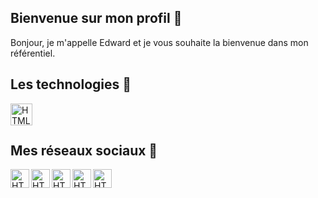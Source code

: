 ## Bienvenue sur mon profil 👋 

Bonjour, je m'appelle Edward et je vous souhaite la bienvenue dans mon référentiel.

## Les technologies 🚀

[<img align="left" alt="HTML5" width="35px" src="" />](https://github.com/eduuhack/)
<br/><br/>

## Mes réseaux sociaux 🫡

[<img align="left" alt="HTML5" width="30px" src="https://user-images.githubusercontent.com/123834433/221331314-6432bdbb-0f0a-4bef-a5b1-40bdd9dcaf7d.png" />](https://github.com/eduuhack/)

[<img align="left" alt="HTML5" width="30px" src="https://user-images.githubusercontent.com/123834433/221331309-3df61c1c-6cad-41eb-a34c-3f6dfc86e7d9.png" />](https://github.com/eduuhack/)

[<img align="left" alt="HTML5" width="30px" src="https://user-images.githubusercontent.com/123834433/221331311-2d4625b5-65a2-4aaa-aab7-86a86a311884.png" />](https://github.com/eduuhack/)

[<img align="left" alt="HTML5" width="30px" src="https://user-images.githubusercontent.com/123834433/221331315-ccb8d8b0-f807-44a2-aaf7-d0fd17d3b483.png" />](https://github.com/eduuhack/)

[<img align="left" alt="HTML5" width="30px" src="https://user-images.githubusercontent.com/123834433/221431947-8b17c1f4-242d-4f60-ae94-2deb69c34594.png" />](https://github.com/eduuhack/)
